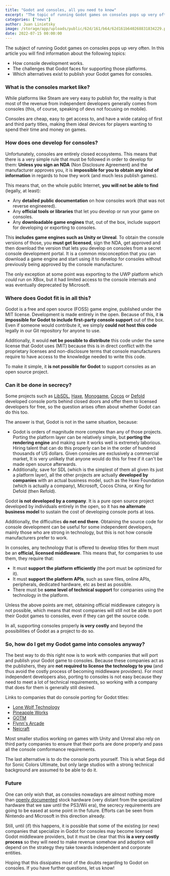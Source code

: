 ```yaml
---
title: "Godot and consoles, all you need to know"
excerpt: "The topic of running Godot games on consoles pops up very often. In this article you will find information about how console development works, the challenges that Godot faces for supporting those platforms and which alternatives exist to publish your games for them."
categories: ["news"]
author: Juan Linietsky
image: /storage/app/uploads/public/62d/161/b64/62d161b640268831834229.png
date: 2022-07-15 00:00:00
---
```


The subject of running Godot games on consoles pops up very often. In this article you will find information about the following topics:

* How console development works.
* The challenges that Godot faces for supporting those platforms.
* Which alternatives exist to publish your Godot games for consoles.

### What is the consoles market like?

While platforms like Steam are very easy to publish for, the reality is that most of the revenue from independent developers generally comes from consoles (this, of course, speaking of devs not focusing on mobile).

Consoles are cheap, easy to get access to, and have a wide catalog of first and third party titles, making them ideal devices for players wanting to spend their time and money on games.

### How does one develop for consoles?

Unfortunately, consoles are entirely closed ecosystems. This means that there is a very simple rule that must be followed in order to develop for them: **Unless you sign an NDA** (Non Disclosure Agreement) and the manufacturer approves you, it is **impossible for you to obtain any kind of information** in regards to how they work (and much less publish games).

This means that, on the whole public Internet, **you will not be able to find** (legally, at least):

* Any **detailed public documentation** on how consoles work (that was not reverse engineered).
* Any **official tools or libraries** that let you develop or run your game on consoles.
* Any **downloadable game engines** that, out of the box, include support for developing or exporting to consoles.

This **includes game engines such as Unity or Unreal**. To obtain the console versions of those, you **must get licensed**, sign the NDA, get approved and then download the version that lets you develop on consoles from a secret console development portal. It is a common misconception that you can download a game engine and start using it to develop for consoles without previously being approved by the console manufacturer.

The only exception at some point was exporting to the UWP platform which _could_ run on XBox, but it had limited access to the console internals and was eventually deprecated by Microsoft.

### Where does Godot fit is in all this?

Godot is a free and open source (FOSS) game engine, published under the MIT license. Development is made entirely in the open. Because of this, it **is impossible for Godot to include first-party console support** out of the box. Even if someone would contribute it, we simply **could not host this code** legally in our Git repository for anyone to use.

Additionally, it would **not be possible to distribute** this code under the same license that Godot uses (MIT) because this is in direct conflict with the proprietary licenses and non-disclosure terms that console manufacturers require to have access to the knowledge needed to write this code.

To make it simple, it **is not possible for Godot** to support consoles as an open source project.

### Can it be done in secrecy?

Some projects such as [LibSDL](https://www.libsdl.org/), [Haxe](https://haxe.org/), [Monogame](https://www.monogame.net/), [Cocos](https://www.cocos.com/) or [Defold](https://defold.com/) developed console ports behind closed doors and offer them to licensed developers for free, so the question arises often about whether Godot can do this too.

The answer is that, Godot is not in the same situation, because:

* Godot is orders of magnitude more complex than any of those projects. Porting the platform layer can be relatively simple, but **porting the rendering engine** and making sure it works well is extremely laborious. Hiring talent that can do this properly can be in the order of hundred thousands of US dollars. Given consoles are exclusively a commercial market, It is very unlikely that anyone would do this for free if it can't be made open source afterwards.
* Additionally, save for SDL (which is the simplest of them all given its just a platform layer), all the other projects are actually **developed by companies** with an actual business model, such as the Haxe Foundation (which is actually a company), Microsoft, Cocos China, or King for Defold (then Refold).

Godot **is not developed by a company**. It is a pure open source project developed by individuals entirely in the open, so it has **no alternate business model** to sustain the cost of developing console ports at loss.

Additionally, the difficulties **do not end there**. Obtaining the source code for console development can be useful for some independent developers, mainly those who are strong in technology, but this is not how console manufacturers prefer to work.

In consoles, any technology that is offered to develop titles for them must be an **official, licensed middleware**. This means that, for companies to use them, they require that:

* It must **support the platform efficiently** (the port must be optimized for it).
* It must **support the platform APIs**, such as save files, online APIs, peripherals, dedicated hardware, etc as best as possible.
* There must be **some level of technical support** for companies using the technology in the platform.

Unless the above points are met, obtaining official middleware category is not possible, which means that most companies will still not be able to port their Godot games to consoles, even if they can get the source code.

In all, supporting consoles properly **is very costly** and beyond the possibilities of Godot as a project to do so.

### So, how do I get my Godot game into consoles anyway?

The best way to do this right now is to work with companies that will port and publish your Godot game to consoles. Because these companies act as the publishers, they are **not required to license the technology to you** (and thus avoid the costly process of becoming middleware providers). For most independent developers also, porting to consoles is not easy because they need to meet a lot of technical requirements, so working with a company that does for them is generally still desired.

Links to companies that do console porting for Godot titles:
* [Lone Wolf Technology](https://lonewolftechnology.com/)
* [Pineapple Works](https://pineapple.works/)
* [GOTM](https://gotm.io/about/gpp)
* [Flynn's Arcade](https://www.flynnsarcades.com/)
* [Nejcraft](https://nejcraft.cz/publishing)

Most smaller studios working on games with Unity and Unreal also rely on third party companies to ensure that their ports are done properly and pass all the console comformance requirements.

The last alternative is to do the console ports yourself. This is what Sega did for Sonic Colors Ultimate, but only large studios with a strong technical background are assumed to be able to do it.

### Future

One can only wish that, as consoles nowadays are almost nothing more than [openly documented](https://www.amd.com/en/technologies/rdna) stock hardware (very distant from the specialized hardware that we saw until the PS3/Wii era), the secrecy requirements are going to be eased at some point in the future. Efforts can be seen from Nintendo and Microsoft in this direction already.

Still, until (if) this happens, it is possible that some of the existing (or new) companies that specialize in Godot for consoles may become licensed Godot middleware providers, but it must be clear that this **is a very costly process** so they will need to make revenue somehow and adoption will depend on the strategy they take towards independent and corporate entities.

Hoping that this dissipates most of the doubts regarding to Godot on consoles. If you have further questions, let us know!
